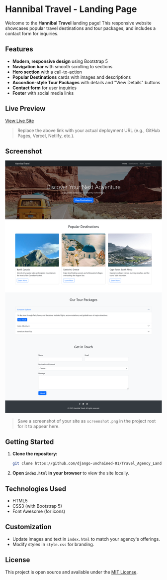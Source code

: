 # Hannibal Travel - Landing Page

Welcome to the **Hannibal Travel** landing page! This responsive website showcases popular travel destinations and tour packages, and includes a contact form for inquiries.

## Features

- **Modern, responsive design** using Bootstrap 5
- **Navigation bar** with smooth scrolling to sections
- **Hero section** with a call-to-action
- **Popular Destinations** cards with images and descriptions
- **Accordion-style Tour Packages** with details and "View Details" buttons
- **Contact form** for user inquiries
- **Footer** with social media links

## Live Preview

[View Live Site](https://django-unchained-01.github.io/Travel_Agency_Landing_Page/)

> Replace the above link with your actual deployment URL (e.g., GitHub Pages, Vercel, Netlify, etc.).

## Screenshot

![Hannibal Travel Landing Page Screenshot](screenshot.png)

> Save a screenshot of your site as `screenshot.png` in the project root for it to appear here.

## Getting Started

1. **Clone the repository:**
   ```bash
   git clone https://github.com/django-unchained-01/Travel_Agency_Landing_Page
   ```
2. **Open `index.html` in your browser** to view the site locally.

## Technologies Used

- HTML5
- CSS3 (with Bootstrap 5)
- Font Awesome (for icons)

## Customization

- Update images and text in `index.html` to match your agency's offerings.
- Modify styles in `style.css` for branding.

## License

This project is open source and available under the [MIT License](LICENSE).